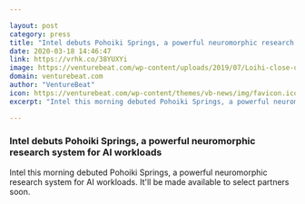 ```yaml
---

layout: post
category: press
title: "Intel debuts Pohoiki Springs, a powerful neuromorphic research system for AI workloads"
date: 2020-03-18 14:46:47
link: https://vrhk.co/38YUXYi
image: https://venturebeat.com/wp-content/uploads/2019/07/Loihi-close-up-e1584209140290.jpg?w=1200&strip=all
domain: venturebeat.com
author: "VentureBeat"
icon: https://venturebeat.com/wp-content/themes/vb-news/img/favicon.ico
excerpt: "Intel this morning debuted Pohoiki Springs, a powerful neuromorphic research system for AI workloads. It'll be made available to select partners soon."

---
```


### Intel debuts Pohoiki Springs, a powerful neuromorphic research system for AI workloads

Intel this morning debuted Pohoiki Springs, a powerful neuromorphic research system for AI workloads. It'll be made available to select partners soon.